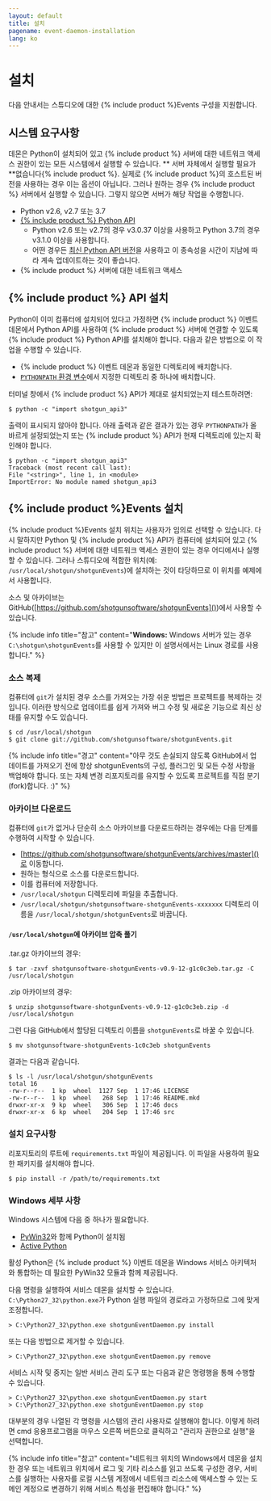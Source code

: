 ```yaml
---
layout: default
title: 설치
pagename: event-daemon-installation
lang: ko
---
```


# 설치

다음 안내서는 스튜디오에 대한 {% include product %}Events 구성을 지원합니다.

<a id="System_Requirements"></a>

## 시스템 요구사항

데몬은 Python이 설치되어 있고 {% include product %} 서버에 대한 네트워크 액세스 권한이 있는 모든 시스템에서 실행할 수 있습니다. ** 서버 자체에서 실행할 필요가 **없습니다{% include product %}. 실제로 {% include product %}의 호스트된 버전을 사용하는 경우 이는 옵션이 아닙니다. 그러나 원하는 경우 {% include product %} 서버에서 실행할 수 있습니다. 그렇지 않으면 서버가 해당 작업을 수행합니다.

- Python v2.6, v2.7 또는 3.7
- [{% include product %} Python API](https://github.com/shotgunsoftware/python-api)
  - Python v2.6 또는 v2.7의 경우 v3.0.37 이상을 사용하고 Python 3.7의 경우 v3.1.0 이상을 사용합니다.
  - 어떤 경우든 [최신 Python API 버전](https://github.com/shotgunsoftware/python-api/releases)을 사용하고 이 종속성을 시간이 지남에 따라 계속 업데이트하는 것이 좋습니다.
- {% include product %} 서버에 대한 네트워크 액세스

<a id="Installing_Shotgun_API"></a>

## {% include product %} API 설치

Python이 이미 컴퓨터에 설치되어 있다고 가정하면 {% include product %} 이벤트 데몬에서 Python API를 사용하여 {% include product %} 서버에 연결할 수 있도록 {% include product %} Python API를 설치해야 합니다. 다음과 같은 방법으로 이 작업을 수행할 수 있습니다.

- {% include product %} 이벤트 데몬과 동일한 디렉토리에 배치합니다.
- [`PYTHONPATH` 환경 변수](http://docs.python.org/tutorial/modules.html)에서 지정한 디렉토리 중 하나에 배치합니다.

터미널 창에서 {% include product %} API가 제대로 설치되었는지 테스트하려면:

```
$ python -c "import shotgun_api3"
```

출력이 표시되지 않아야 합니다. 아래 출력과 같은 결과가 있는 경우 `PYTHONPATH`가 올바르게 설정되었는지 또는 {% include product %} API가 현재 디렉토리에 있는지 확인해야 합니다.

```
$ python -c "import shotgun_api3"
Traceback (most recent call last):
File "<string>", line 1, in <module>
ImportError: No module named shotgun_api3
```

<a id="Installing_shotgunEvents"></a>

## {% include product %}Events 설치

{% include product %}Events 설치 위치는 사용자가 임의로 선택할 수 있습니다. 다시 말하지만 Python 및 {% include product %} API가 컴퓨터에 설치되어 있고 {% include product %} 서버에 대한 네트워크 액세스 권한이 있는 경우 어디에서나 실행할 수 있습니다. 그러나 스튜디오에 적합한 위치(예: `/usr/local/shotgun/shotgunEvents`)에 설치하는 것이 타당하므로 이 위치를 예제에서 사용합니다.

소스 및 아카이브는 GitHub([https://github.com/shotgunsoftware/shotgunEvents]())에서 사용할 수 있습니다.

{% include info title="참고" content="**Windows:** Windows 서버가 있는 경우 `C:\shotgun\shotgunEvents`를 사용할 수 있지만 이 설명서에서는 Linux 경로를 사용합니다." %}

<a id="Cloning_Source"></a>

### 소스 복제

컴퓨터에 `git`가 설치된 경우 소스를 가져오는 가장 쉬운 방법은 프로젝트를 복제하는 것입니다. 이러한 방식으로 업데이트를 쉽게 가져와 버그 수정 및 새로운 기능으로 최신 상태를 유지할 수도 있습니다.

```
$ cd /usr/local/shotgun
$ git clone git://github.com/shotgunsoftware/shotgunEvents.git
```

{% include info title="경고" content="아무 것도 손실되지 않도록 GitHub에서 업데이트를 가져오기 전에 항상 shotgunEvents의 구성, 플러그인 및 모든 수정 사항을 백업해야 합니다. 또는 자체 변경 리포지토리를 유지할 수 있도록 프로젝트를 직접 분기(fork)합니다. :)" %}

<a id="Downloading_Archive"></a>

### 아카이브 다운로드

컴퓨터에 `git`가 없거나 단순히 소스 아카이브를 다운로드하려는 경우에는 다음 단계를 수행하여 시작할 수 있습니다.

- [https://github.com/shotgunsoftware/shotgunEvents/archives/master]()로 이동합니다.
- 원하는 형식으로 소스를 다운로드합니다.
- 이를 컴퓨터에 저장합니다.
- `/usr/local/shotgun` 디렉토리에 파일을 추출합니다.
- `/usr/local/shotgun/shotgunsoftware-shotgunEvents-xxxxxxx` 디렉토리 이름을 `/usr/local/shotgun/shotgunEvents`로 바꿉니다.

#### `/usr/local/shotgun`에 아카이브 압축 풀기

.tar.gz 아카이브의 경우:

```
$ tar -zxvf shotgunsoftware-shotgunEvents-v0.9-12-g1c0c3eb.tar.gz -C /usr/local/shotgun
```

.zip 아카이브의 경우:

```
$ unzip shotgunsoftware-shotgunEvents-v0.9-12-g1c0c3eb.zip -d /usr/local/shotgun
```

그런 다음 GitHub에서 할당된 디렉토리 이름을 `shotgunEvents`로 바꿀 수 있습니다.

```
$ mv shotgunsoftware-shotgunEvents-1c0c3eb shotgunEvents
```

결과는 다음과 같습니다.

```
$ ls -l /usr/local/shotgun/shotgunEvents
total 16
-rw-r--r--  1 kp  wheel  1127 Sep  1 17:46 LICENSE
-rw-r--r--  1 kp  wheel   268 Sep  1 17:46 README.mkd
drwxr-xr-x  9 kp  wheel   306 Sep  1 17:46 docs
drwxr-xr-x  6 kp  wheel   204 Sep  1 17:46 src
```

<a id="Installing Requirements"></a>

### 설치 요구사항

리포지토리의 루트에 `requirements.txt` 파일이 제공됩니다. 이 파일을 사용하여 필요한 패키지를 설치해야 합니다.

```
$ pip install -r /path/to/requirements.txt
```

<a id="Windows_Specifics"></a>

### Windows 세부 사항

Windows 시스템에 다음 중 하나가 필요합니다.

- [PyWin32](http://sourceforge.net/projects/pywin32/)와 함께 Python이 설치됨
- [Active Python](http://www.activestate.com/activepython)

활성 Python은 {% include product %} 이벤트 데몬을 Windows 서비스 아키텍처와 통합하는 데 필요한 PyWin32 모듈과 함께 제공됩니다.

다음 명령을 실행하여 서비스 데몬을 설치할 수 있습니다. `C:\Python27_32\python.exe`가 Python 실행 파일의 경로라고 가정하므로 그에 맞게 조정합니다.

```
> C:\Python27_32\python.exe shotgunEventDaemon.py install
```

또는 다음 방법으로 제거할 수 있습니다.

```
> C:\Python27_32\python.exe shotgunEventDaemon.py remove
```

서비스 시작 및 중지는 일반 서비스 관리 도구 또는 다음과 같은 명령행을 통해 수행할 수 있습니다.

```
> C:\Python27_32\python.exe shotgunEventDaemon.py start
> C:\Python27_32\python.exe shotgunEventDaemon.py stop
```

대부분의 경우 나열된 각 명령을 시스템의 관리 사용자로 실행해야 합니다. 이렇게 하려면 cmd 응용프로그램을 마우스 오른쪽 버튼으로 클릭하고 "관리자 권한으로 실행"을 선택합니다.

{% include info title="참고" content="네트워크 위치의 Windows에서 데몬을 설치한 경우 또는 네트워크 위치에서 로그 및 기타 리소스를 읽고 쓰도록 구성한 경우, 서비스를 실행하는 사용자를 로컬 시스템 계정에서 네트워크 리소스에 액세스할 수 있는 도메인 계정으로 변경하기 위해 서비스 특성을 편집해야 합니다." %}
